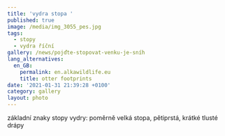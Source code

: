 ```yaml
---
title: 'vydra stopa '
published: true
image: /media/img_3055_pes.jpg
tags:
  - stopy
  - vydra říční
gallery: /news/pojďte-stopovat-venku-je-sníh
lang_alternatives:
  en_GB:
    permalink: en.alkawildlife.eu
    title: otter footprints
date: '2021-01-31 21:39:28 +0100'
category: gallery
layout: photo
---
```

základní znaky stopy vydry: poměrně velká stopa, pětiprstá, krátké tlusté drápy
